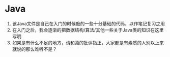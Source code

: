 # Java
1. 该Java文件是自己在入门的时候敲的一些十分基础的代码，以作笔记复习之用
2. 在入门之后，我会逐渐的把数据结构/算法/其他一些关于Java类的知识在这里写明
3. 如果是有什么不足的地方，请和蔼的批评指正，大家都是有素质的人别以上来就说的那么难听不是？
